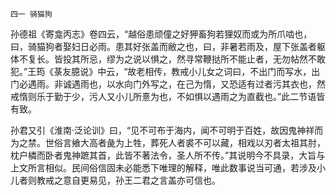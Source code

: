     四一 骑猫狗 

   孙德祖《寄龛丙志》卷四云，“越俗患顽僮之好狎畜狗若狸奴而或为所爪啮也，曰，骑猫狗者娶妇日必雨。患其好张盖而敝之也，曰，非暑若雨及，屋下张盖者躯体不复长。皆投其所忌，缪为之说以惧之，然寻常鞭挞所不能止者，无勿帖然不敢犯。”王筠《菉友臆说》中云，“故老相传，教戒小儿女之词曰，不出门而写水，出门必遇雨。非诚遇雨也，以水向门外写之，在己为惰，又恐适有过者污其衣也，然戒惰则乐于勤于少，污人又小儿所憙为也，不如惧以遇雨之为直截也。”此二节语皆有致。

   孙君又引《淮南·泛论训》曰，“见不可布于海内，闻不可明于百姓，故因鬼神祥而为之禁。世俗言飨大高者彘为上牲，葬死人者裘不可以藏，相戏以刃者太祖其肘，枕户橉而卧者鬼神蹠其首，此皆不著法令，圣人所不传。”其说明今不具录，大旨与上文所言相似。民间俗信固未必能悉下唯理的解释，唯此数事说当可通，若涉及小儿者则教戒之意自更易见，孙王二君之言盖亦可信也。

